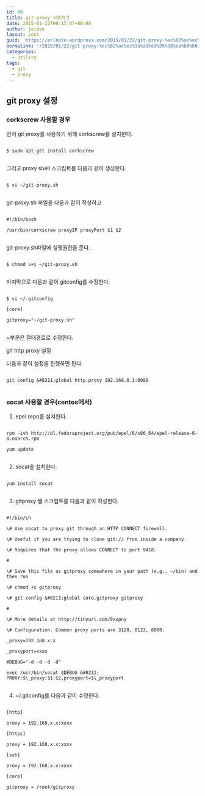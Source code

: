 ```yaml
---
id: 49
title: git proxy 사용하기
date: 2015-01-22T00:15:07+00:00
author: jeidee
layout: post
guid: 'https://erlnote.wordpress.com/2015/01/22/git-proxy-%ec%82%ac%ec%9a%a9%ed%95%98%ea%b8%b0/'
permalink: '/2015/01/22/git-proxy-%ec%82%ac%ec%9a%a9%ed%95%98%ea%b8%b0/'
categories:
  - utility
tags:
  - git
  - proxy
---
```

## git proxy 설정

### corkscrew 사용할 경우

먼저 git proxy를 사용하기 위해 corkscrew를 설치한다.

```
      
$ sudo apt-get install corkscrew
  
```

그리고 proxy shell 스크립트를 다음과 같이 생성한다.

```
      
$ vi ~/git-proxy.sh
  
```

git-proxy.sh 파일을 다음과 같이 작성하고

```
      
#!/bin/bash
      
/usr/bin/corkscrew proxyIP proxyPort $1 $2
  
```

git-proxy.sh파일에 실행권한을 준다.

```
      
$ chmod u+x ~/git-proxy.sh
  
```

마지막으로 다음과 같이 gitconfig를 수정한다.

```
      
$ vi ~/.gitconfig

[core]
        
gitproxy="~/git-proxy.sh"
  
```

~부분은 절대경로로 수정한다.

git http proxy 설정

다음과 같이 설정을 진행하면 된다.

```
      
git config &#8211;global http.proxy 192.168.0.1:8080
  
```

### socat 사용할 경우(centos에서)

1) epel repo를 설치한다.

```
   
rpm -ivh http://dl.fedoraproject.org/pub/epel/6/x86_64/epel-release-6-8.noarch.rpm
   
yum update
  
```

2) socat을 설치한다.

```
   
yum install socat
  
```

3) gitproxy 쉘 스크립트를 다음과 같이 작성한다.

```
  
#!/bin/sh
  
\# Use socat to proxy git through an HTTP CONNECT firewall.
  
\# Useful if you are trying to clone git:// from inside a company.
  
\# Requires that the proxy allows CONNECT to port 9418.
  
#
  
\# Save this file as gitproxy somewhere in your path (e.g., ~/bin) and then run
  
\# chmod +x gitproxy
  
\# git config &#8211;global core.gitproxy gitproxy
  
#
  
\# More details at http://tinyurl.com/8xvpny
  
\# Configuration. Common proxy ports are 3128, 8123, 8000.

_proxy=192.168.x.x
  
_proxyport=xxxx

#DEBUG="-d -d -d -d"
  
exec /usr/bin/socat $DEBUG &#8211; PROXY:$\_proxy:$1:$2,proxyport=$\_proxyport
  
```

4) ~/.gitconfig를 다음과 같이 수정한다.

```
  
[http]
          
proxy = 192.168.x.x:xxxx
  
[https]
          
proxy = 192.168.x.x:xxxx
  
[ssh]
          
proxy = 192.168.x.x:xxxx
  
[core]
          
gitproxy = /root/gitproxy
  
```
